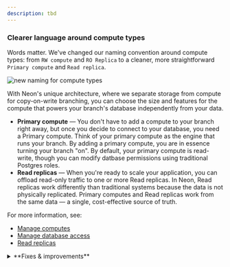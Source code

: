 ```yaml
---
description: tbd
---
```


### Clearer language around compute types

Words matter. We've changed our naming convention around compute types: from `RW compute` and `RO Replica` to a cleaner, more straightforward `Primary compute` and `Read replica`.

![new naming for compute types](/docs/relnotes/compute_types.png)

 With Neon's unique architecture, where we separate storage from compute for copy-on-write branching, you can choose the size and features for the compute that powers your branch's database independently from your data.

- **Primary compute** &#8212; You don't have to add a compute to your branch right away, but once you decide to connect to your database, you need a Primary compute. Think of your primary compute as the engine that runs your branch. By adding a primary compute, you are in essence turning your branch "on". By default, your primary compute is read-write, though you can modify datbase permissions using traditional Postgres roles.
- **Read replicas** &#8212; When you're ready to scale your application, you can offload read-only traffic to one or more Read replicas. In Neon, Read replicas work differently than traditional systems because the data is not physically replicated. Primary computes and Read replicas work from the same data &#8212; a single, cost-effective source of truth.

For more information, see:

- [Manage computes](/docs/manage/endpoints)
- [Manage database access](/docs/manage/database-access)
- [Read replicas](/docs/introduction/read-replicas)

<details>
<summary>**Fixes & improvements**</summary>

- Nothing else for this week!

</details>
